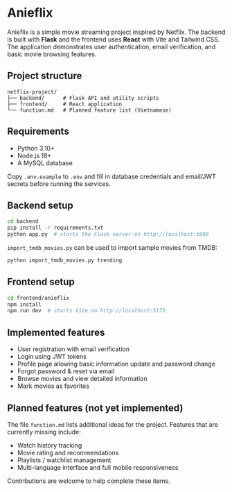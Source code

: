 # Anieflix

Anieflix is a simple movie streaming project inspired by Netflix. The backend is built with **Flask** and the frontend uses **React** with Vite and Tailwind CSS. The application demonstrates user authentication, email verification, and basic movie browsing features.

## Project structure

```
netflix-project/
├── backend/      # Flask API and utility scripts
├── frontend/     # React application
└── function.md   # Planned feature list (Vietnamese)
```

## Requirements

- Python 3.10+
- Node.js 18+
- A MySQL database

Copy `.env.example` to `.env` and fill in database credentials and email/JWT secrets before running the services.

## Backend setup

```bash
cd backend
pip install -r requirements.txt
python app.py  # starts the Flask server on http://localhost:5000
```

`import_tmdb_movies.py` can be used to import sample movies from TMDB:

```bash
python import_tmdb_movies.py trending
```

## Frontend setup

```bash
cd frontend/anieflix
npm install
npm run dev  # starts Vite on http://localhost:5173
```

## Implemented features

- User registration with email verification
- Login using JWT tokens
- Profile page allowing basic information update and password change
- Forgot password & reset via email
- Browse movies and view detailed information
- Mark movies as favorites

## Planned features (not yet implemented)

The file `function.md` lists additional ideas for the project. Features that are currently missing include:

- Watch history tracking
- Movie rating and recommendations
- Playlists / watchlist management
- Multi-language interface and full mobile responsiveness

Contributions are welcome to help complete these items.
